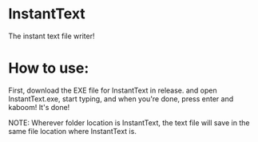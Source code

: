 # InstantText
The instant text file writer!
# How to use:
First, download the EXE file for InstantText in release.
and open InstantText.exe, start typing, 
and when you're done, 
press enter and kaboom!
It's done!

NOTE: Wherever folder location is InstantText, 
the text file will save in the same file location where InstantText is.
